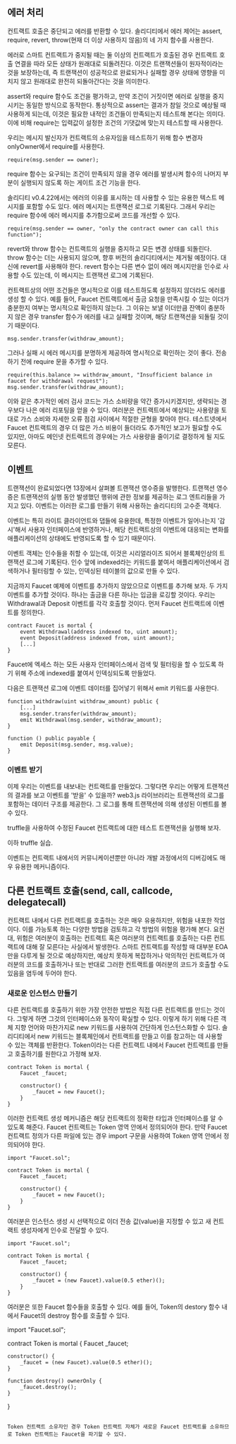 ## 에러 처리

컨트랙트 호출은 중단되고 에러를 반환할 수 있다. 솔리디티에서 에러 제어는 assert, require, revert, throw(현재 더 이상 사용하지 않음)의 네 가지 함수를 사용한다.

에러로 스마트 컨트랙트가 중지될 때는 둘 이상의 컨트랙트가 호출된 경우 컨트랙트 호출 연결을 따라 모든 상태가 원래대로 되돌려진다. 이것은 트랜잭션들이 원자적이라는 것을 보장하는데, 즉 트랜잭션이 성공적으로 완료되거나 실패할 경우 상태에 영향을 미치지 않고 원래대로 완전히 되돌아간다는 것을 의미한다.

assert와 require 함수도 조건을 평가하고, 만약 조건이 거짓이면 에러로 실행을 중지시키는 동일한 방식으로 동작한다. 통상적으로 assert는 결과가 참일 것으로 예상될 때 사용하게 되는데, 이것은 필요한 내적인 조건들이 만족되는지 테스트해 본다는 의미다. 이에 비해 require는 입력값이 설정한 조건의 기댓값에 맞는지 테스트할 때 사용한다.

우리는 메시지 발신자가 컨트랙트의 소유자임을 테스트하기 위해 함수 변경자 onlyOwner에서 require를 사용한다.

``` solidity
require(msg.sender == owner);
```

require 함수는 요구되는 조건이 만족되지 않을 경우 에러를 발생시켜 함수의 나머지 부분이 실행되지 않도록 하는 게이트 조건 기능을 한다.

솔리디티 v0.4.22에서는 에러의 이유를 표시하는 데 사용할 수 있는 유용한 텍스트 메시지를 포함할 수도 있다. 에러 메시지는 트랜잭션 로그로 기록된다. 그래서 우리는 require 함수에 에러 메시지를 추가함으로써 코드를 개선할 수 있다.

``` solidity
require(msg.sender == owner, "only the contract owner can call this function");
```

revert와 throw 함수는 컨트랙트의 실행을 중지하고 모든 변경 상태를 되돌린다. throw 함수는 더는 사용되지 않으며, 향후 버전의 솔리디티에서는 제거될 예정이다. 대신에 revert를 사용해야 한다. revert 함수는 다른 변수 없이 에러 메시지만을 인수로 사용할 수도 있는데, 이 메시지는 트랜잭션 로그에 기록된다.

컨트랙트상의 어떤 조건들은 명시적으로 이를 테스트하도록 설정하지 않더라도 에러를 생성 할 수 있다. 예를 들어, Faucet 컨트랙트에서 출금 요청을 만족시킬 수 있는 이더가 충분한지 여부는 명시적으로 확인하지 않는다. 그 이유는 보낼 이더만큼 잔액이 충분하지 않은 경우 transfer 함수가 에러를 내고 실패할 것이며, 해당 트랜잭션을 되돌릴 것이기 때문이다.

``` solidity
msg.sender.transfer(withdraw_amount);
```

그러나 실패 시 에러 메시지를 분명하게 제공하여 명시적으로 확인하는 것이 좋다. 전송하기 전에 require 문을 추가할 수 있다.

``` solidity
require(this.balance >= withdraw_amount, "Insufficient balance in faucet for withdrawal request");
msg.sender.transfer(withdraw_amount);
```

이와 같은 추가적인 에러 검사 코드는 가스 소비량을 약간 증가시키겠지만, 생략되는 경우보다 나은 에러 리포팅을 얻을 수 있다. 여러분은 컨트랙트에서 예상되는 사용량을 토대로 가스 소비와 자세한 오류 점검 사이에서 적절한 균형을 찾아야 한다. 테스트넷에서 Faucet 컨트랙트의 경우 더 많은 가스 비용이 들더라도 추가적인 보고가 필요할 수도 있지만, 아마도 메인넷 컨트랙트의 경우에는 가스 사용량을 줄이기로 결정하게 될 지도 모른다.

## 이벤트

트랜잭션이 완료되었다면 13장에서 살펴볼 트랜잭션 영수증을 발행한다. 트랜잭션 영수증은 트랜잭션의 실행 동안 발생했던 행위에 관한 정보를 제공하는 로그 엔트리들을 가지고 있다. 이벤트는 이러한 로그를 만들기 위해 사용하는 솔리디티의 고수준 객체다.

이벤트는 특히 라이트 클라이언트와 댑들에 유용한데, 특정한 이벤트가 일어나는지 '감시'해서 사용자 인터페이스에 반영하거나, 해당 컨트랙트상의 이벤트에 대응되는 변화를 애플리케이션의 상태에도 반영되도록 할 수 있기 때문이다.

이벤트 객체는 인수들을 취할 수 있는데, 이것은 시리얼라이즈 되어서 블록체인상의 트랜잭션 로그에 기록된다. 인수 앞에 indexed라는 키워드를 붙여서 애플리케이션에서 검색하거나 필터링할 수 있는, 인덱싱된 테이블의 값으로 만들 수 있다.

지금까지 Faucet 예제에 이벤트를 추가하지 않았으므로 이벤트를 추가해 보자. 두 가지 이벤트를 추가할 것이다. 하나는 출금을 다른 하나는 입금을 로깅할 것이다. 우리는 Withdrawal과 Deposit 이벤트를 각각 호출할 것이다. 먼저 Faucet 컨트랙트에 이벤트를 정의한다.

``` solidity
contract Faucet is mortal {
    event Withdrawal(address indexed to, uint amount);
    event Deposit(address indexed from, uint amount);
    [...]
}
```

Faucet에 엑세스 하는 모든 사용자 인터페이스에서 검색 및 필터링을 할 수 있도록 하기 위해 주소에 indexed를 붙여서 인덱싱되도록 만들었다.

다음은 트랜잭션 로그에 이벤트 데이터를 집어넣기 위해서 emit 키워드를 사용한다.

``` solidity
function withdraw(uint withdraw_amount) public {
    [...]
    msg.sender.transfer(withdraw_amount);
    emit Withdrawal(msg.sender, withdraw_amount);
}

function () public payable {
    emit Deposit(msg.sender, msg.value);
}
```

### 이벤트 받기

이제 우리는 이벤트를 내보내는 컨트랙트를 만들었다. 그렇다면 우리는 어떻게 트랜잭션의 결과를 보고 이벤트를 '받을' 수 있을까? web3.js 라이브러리는 트랜잭션의 로그를 포함하는 데이터 구조를 제공한다. 그 로그를 통해 트랜잭션에 의해 생성된 이벤트를 볼 수 있다.

truffle을 사용하여 수정된 Faucet 컨트랙트에 대한 테스트 트랜잭션을 실행해 보자.

이하 truffle 실습.

이벤트는 컨트랙트 내에서의 커뮤니케이션뿐만 아니라 개발 과정에서의 디버깅에도 매우 유용한 메커니즘이다.

## 다른 컨트랙트 호출(send, call, callcode, delegatecall)

컨트랙트 내에서 다른 컨트랙트를 호출하는 것은 매우 유용하지만, 위험을 내포한 작업이다. 이를 가능토록 하는 다양한 방법을 검토하고 각 방법의 위험을 평가해 본다. 요컨대, 위험은 여러분이 호출하는 컨트랙트 혹은 여러분의 컨트랙트를 호출하는 다른 컨트랙트에 대해 잘 모른다는 사실에서 발생한다. 스마트 컨트랙트를 작성할 때 대부분 EOA만을 다루게 될 것으로 예상하지만, 예상치 못하게 복잡하거나 악의적인 컨트랙트가 여러분의 코드를 호출하거나 또는 반대로 그러한 컨트랙트를 여러분의 코드가 호출할 수도 있음을 염두에 두어야 한다.

### 새로운 인스턴스 만들기

다른 컨트랙트를 호출하기 위한 가장 안전한 방법은 직접 다른 컨트랙트를 만드는 것이다. 그렇게 하면 그것의 인터페이스와 동작이 확실할 수 있다. 이렇게 하기 위해 다른 객체 지향 언어와 마찬가지로 new 키워드를 사용하여 간단하게 인스턴스화할 수 있다. 솔리디티에서 new 키워드는 블록체인에서 컨트랙트를 만들고 이를 참고하는 데 사용할 수 있는 객체를 반환한다. Token이라는 다른 컨트랙트 내에서 Faucet 컨트랙트를 만들고 호출하기를 원한다고 가정해 보자.

``` solidity
contract Token is mortal {
    Faucet _faucet;

    constructor() {
        _faucet = new Faucet();
    }
}
```

이러한 컨트랙트 생성 메커니즘은 해당 컨트랙트의 정확한 타입과 인터페이스를 알 수 있도록 해준다. Faucet 컨트랙트는 Token 영역 안에서 정의되어야 한다. 만약 Faucet 컨트랙트 정의가 다른 파일에 있는 경우 import 구문을 사용하여 Token 영역 안에서 정의되어야 한다.

``` solidity
import "Faucet.sol";

contract Token is mortal {
    Faucet _faucet;

    constructor() {
        _faucet = new Faucet();
    }
}
```

여러분은 인스턴스 생성 시 선택적으로 이더 전송 값(value)을 지정할 수 있고 새 컨트랙트 생성자에게 인수로 전달할 수 있다.

``` solidity
import "Faucet.sol";

contract Token is mortal {
    Faucet _faucet;

    constructor() {
        _faucet = (new Faucet).value(0.5 ether)();
    }
}
```

여러분은 또한 Faucet 함수들을 호출할 수 있다. 예를 들어, Token의 destory 함수 내에서 Faucet의 destroy 함수를 호출할 수 있다.

import "Faucet.sol";

contract Token is mortal {
    Faucet _faucet;

    constructor() {
        _faucet = (new Faucet).value(0.5 ether)();
    }

    function destroy() ownerOnly {
        _faucet.destroy();
    }
}
```

Token 컨트랙트 소유자인 경우 Token 컨트랙트 자체가 새로운 Faucet 컨트랙트를 소유하므로 Token 컨트랙트는 Faucet을 파기할 수 있다.

